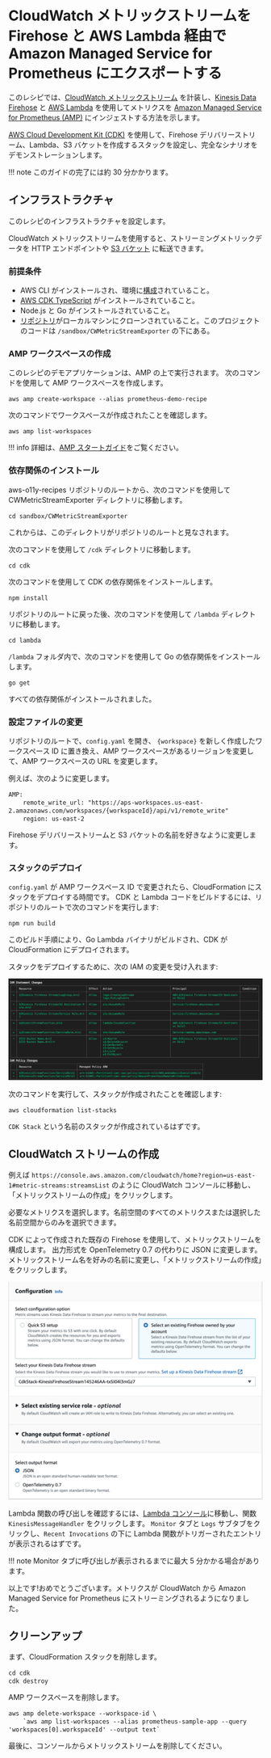 # CloudWatch メトリックストリームを Firehose と AWS Lambda 経由で Amazon Managed Service for Prometheus にエクスポートする

このレシピでは、[CloudWatch メトリックストリーム](https://console.aws.amazon.com/cloudwatch/home#metric-streams:streamsList) を計装し、[Kinesis Data Firehose](https://aws.amazon.com/kinesis/data-firehose/) と [AWS Lambda](https://aws.amazon.com/lambda) を使用してメトリクスを [Amazon Managed Service for Prometheus (AMP)](https://aws.amazon.com/prometheus/) にインジェストする方法を示します。

[AWS Cloud Development Kit (CDK)](https://aws.amazon.com/cdk/) を使用して、Firehose デリバリーストリーム、Lambda、S3 バケットを作成するスタックを設定し、完全なシナリオをデモンストレーションします。

!!! note
    このガイドの完了には約 30 分かかります。

## インフラストラクチャ
このレシピのインフラストラクチャを設定します。

CloudWatch メトリックストリームを使用すると、ストリーミングメトリックデータを HTTP エンドポイントや [S3 バケット](https://aws.amazon.com/jp/s3) に転送できます。

### 前提条件

* AWS CLI がインストールされ、環境に[構成](https://docs.aws.amazon.com/ja_jp/cli/latest/userguide/cli-chap-configure.html)されていること。
* [AWS CDK TypeScript](https://docs.aws.amazon.com/ja_jp/cdk/latest/guide/work-with-cdk-typescript.html) がインストールされていること。
* Node.js と Go がインストールされていること。  
* [リポジトリ](https://github.com/aws-observability/observability-best-practices/)がローカルマシンにクローンされていること。このプロジェクトのコードは `/sandbox/CWMetricStreamExporter` の下にある。

### AMP ワークスペースの作成

このレシピのデモアプリケーションは、AMP の上で実行されます。
次のコマンドを使用して AMP ワークスペースを作成します。

```
aws amp create-workspace --alias prometheus-demo-recipe
```

次のコマンドでワークスペースが作成されたことを確認します。
```
aws amp list-workspaces
```

!!! info
    詳細は、[AMP スタートガイド](https://docs.aws.amazon.com/prometheus/latest/userguide/AMP-getting-started.html)をご覧ください。

### 依存関係のインストール

aws-o11y-recipes リポジトリのルートから、次のコマンドを使用して CWMetricStreamExporter ディレクトリに移動します。

```
cd sandbox/CWMetricStreamExporter
```

これからは、このディレクトリがリポジトリのルートと見なされます。

次のコマンドを使用して `/cdk` ディレクトリに移動します。

```
cd cdk
```

次のコマンドを使用して CDK の依存関係をインストールします。

```
npm install
```

リポジトリのルートに戻った後、次のコマンドを使用して `/lambda` ディレクトリに移動します。

```
cd lambda
```

`/lambda` フォルダ内で、次のコマンドを使用して Go の依存関係をインストールします。

```
go get
```

すべての依存関係がインストールされました。

### 設定ファイルの変更

リポジトリのルートで、`config.yaml` を開き、 `{workspace}` を新しく作成したワークスペース ID に置き換え、AMP ワークスペースがあるリージョンを変更して、AMP ワークスペースの URL を変更します。

例えば、次のように変更します。

```
AMP:
    remote_write_url: "https://aps-workspaces.us-east-2.amazonaws.com/workspaces/{workspaceId}/api/v1/remote_write"
    region: us-east-2
```

Firehose デリバリーストリームと S3 バケットの名前を好きなように変更します。

### スタックのデプロイ

`config.yaml` が AMP ワークスペース ID で変更されたら、CloudFormation にスタックをデプロイする時間です。
CDK と Lambda コードをビルドするには、リポジトリのルートで次のコマンドを実行します:

```
npm run build
```

このビルド手順により、Go Lambda バイナリがビルドされ、CDK が CloudFormation にデプロイされます。

スタックをデプロイするために、次の IAM の変更を受け入れます:

![CDK をデプロイするときの IAM 変更のスクリーンショット](../images/cdk-amp-iam-changes.png)

次のコマンドを実行して、スタックが作成されたことを確認します:

```
aws cloudformation list-stacks
```

`CDK Stack` という名前のスタックが作成されているはずです。

## CloudWatch ストリームの作成

例えば `https://console.aws.amazon.com/cloudwatch/home?region=us-east-1#metric-streams:streamsList` のように CloudWatch コンソールに移動し、「メトリックストリームの作成」をクリックします。

必要なメトリクスを選択します。名前空間のすべてのメトリクスまたは選択した名前空間からのみを選択できます。 

CDK によって作成された既存の Firehose を使用して、メトリックストリームを構成します。
出力形式を OpenTelemetry 0.7 の代わりに JSON に変更します。
メトリックストリーム名を好みの名前に変更し、「メトリックストリームの作成」をクリックします。

![Cloudwatch メトリックストリーム構成のスクリーンショット](../images/cloudwatch-metric-stream-configuration.png)

Lambda 関数の呼び出しを確認するには、[Lambda コンソール](https://console.aws.amazon.com/lambda/home)に移動し、関数 `KinesisMessageHandler` をクリックします。 `Monitor` タブと `Logs` サブタブをクリックし、`Recent Invocations` の下に Lambda 関数がトリガーされたエントリが表示されるはずです。

!!! note
    Monitor タブに呼び出しが表示されるまでに最大 5 分かかる場合があります。

以上です!おめでとうございます。メトリクスが CloudWatch から Amazon Managed Service for Prometheus にストリーミングされるようになりました。

## クリーンアップ

まず、CloudFormation スタックを削除します。

```
cd cdk
cdk destroy
```

AMP ワークスペースを削除します。

```
aws amp delete-workspace --workspace-id \
    `aws amp list-workspaces --alias prometheus-sample-app --query 'workspaces[0].workspaceId' --output text`
```

最後に、コンソールからメトリックストリームを削除してください。
